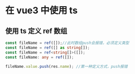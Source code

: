 # 在 vue3 中使用 ts

## 使用 ts 定义 ref 数组

```ts
const fileName = ref([]);//此时数组push会报错，必须定义类型
const fileName = ref([] as string[]);
const fileName = ref<string[]>([]);
const fileName: any = ref([]);

fileName.value.push(res.name); //第一种定义方式，push报错
```

